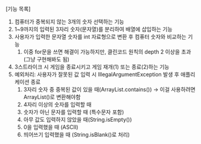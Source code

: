 [기능 목록]
1. 컴퓨터가 중복되지 않는 3개의 숫자 선택하는 기능
2. 1~9까지의 입력된 3자리 숫자(문자열)를 분리하여 배열에 삽입하는 기능
3. 사용자가 입력한 문자열 숫자를 int 자료형으로 변환 후 컴퓨터 숫자와 비교하는 기능
   1. 이중 for문을 쓰면 해결이 가능하지만, 클린코드 원칙의 depth 2 이상을 초과 (그냥 구현해봐도 됨)
4. 3스트라이크 시 게임을 종료시키고 게임 재개(1) 또는 종료(2)하는 기능
5. 예외처리: 사용자가 잘못된 값 입력 시 IllegalArgumentException 발생 후 애플리케이션 종료 
   1. 3자리 숫자 중 중복된 값이 있을 때(ArrayList.contains()) -> 이걸 사용하려면 ArrayList()로 변환해야함
   2. 4자리 이상의 숫자를 입력할 때
   3. 숫자가 아닌 문자를 입력할 때 (특수문자 포함)
   4. 아무 값도 입력하지 않았을 때(String.isEmpty())
   5. 0을 입력했을 때 (ASCII)
   6. 띄어쓰기 입력했을 때 (String.isBlank()로 처리)